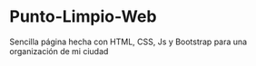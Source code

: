 # Punto-Limpio-Web
Sencilla página hecha con HTML, CSS, Js y Bootstrap para una organización de mi ciudad
